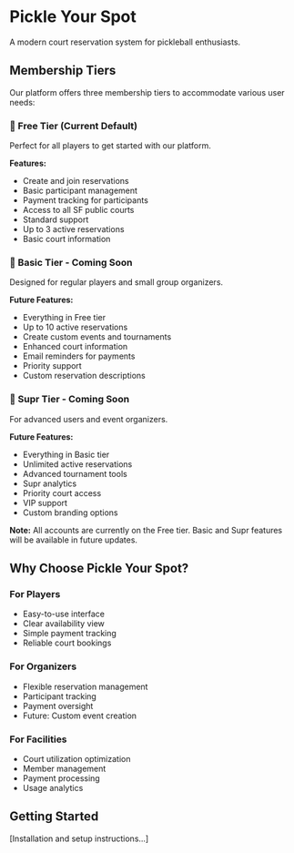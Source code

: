 # Pickle Your Spot

A modern court reservation system for pickleball enthusiasts.

## Membership Tiers

Our platform offers three membership tiers to accommodate various user needs:

### 🎾 Free Tier (Current Default)
Perfect for all players to get started with our platform.

**Features:**
- Create and join reservations
- Basic participant management
- Payment tracking for participants
- Access to all SF public courts
- Standard support
- Up to 3 active reservations
- Basic court information

### 💫 Basic Tier - Coming Soon
Designed for regular players and small group organizers.

**Future Features:**
- Everything in Free tier
- Up to 10 active reservations
- Create custom events and tournaments
- Enhanced court information
- Email reminders for payments
- Priority support
- Custom reservation descriptions

### 🌟 Supr Tier - Coming Soon
For advanced users and event organizers.

**Future Features:**
- Everything in Basic tier
- Unlimited active reservations
- Advanced tournament tools
- Supr analytics
- Priority court access
- VIP support
- Custom branding options

**Note:** All accounts are currently on the Free tier. Basic and Supr features will be available in future updates.

## Why Choose Pickle Your Spot?

### For Players
- Easy-to-use interface
- Clear availability view
- Simple payment tracking
- Reliable court bookings

### For Organizers
- Flexible reservation management
- Participant tracking
- Payment oversight
- Future: Custom event creation

### For Facilities
- Court utilization optimization
- Member management
- Payment processing
- Usage analytics

## Getting Started

[Installation and setup instructions...] 